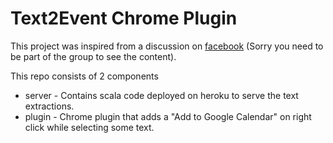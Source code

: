 # Text2Event Chrome Plugin

This project was inspired from a discussion on [facebook](https://www.facebook.com/groups/in50hrs/permalink/729331237141238/) (Sorry you need to be part of the group to see the content). 

This repo consists of 2 components

- server - Contains scala code deployed on heroku to serve the text extractions.
- plugin - Chrome plugin that adds a "Add to Google Calendar" on right click while selecting some text.
